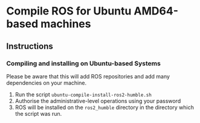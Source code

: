 # Compile ROS for Ubuntu AMD64-based machines

## Instructions

### Compiling and installing on Ubuntu-based Systems

Please be aware that this will add ROS repositories and add many dependencies on
your machine.

1. Run the script `ubuntu-compile-install-ros2-humble.sh`
2. Authorise the administrative-level operations using your password
3. ROS will be installed on the `ros2_humble` directory in the directory which the
script was run.